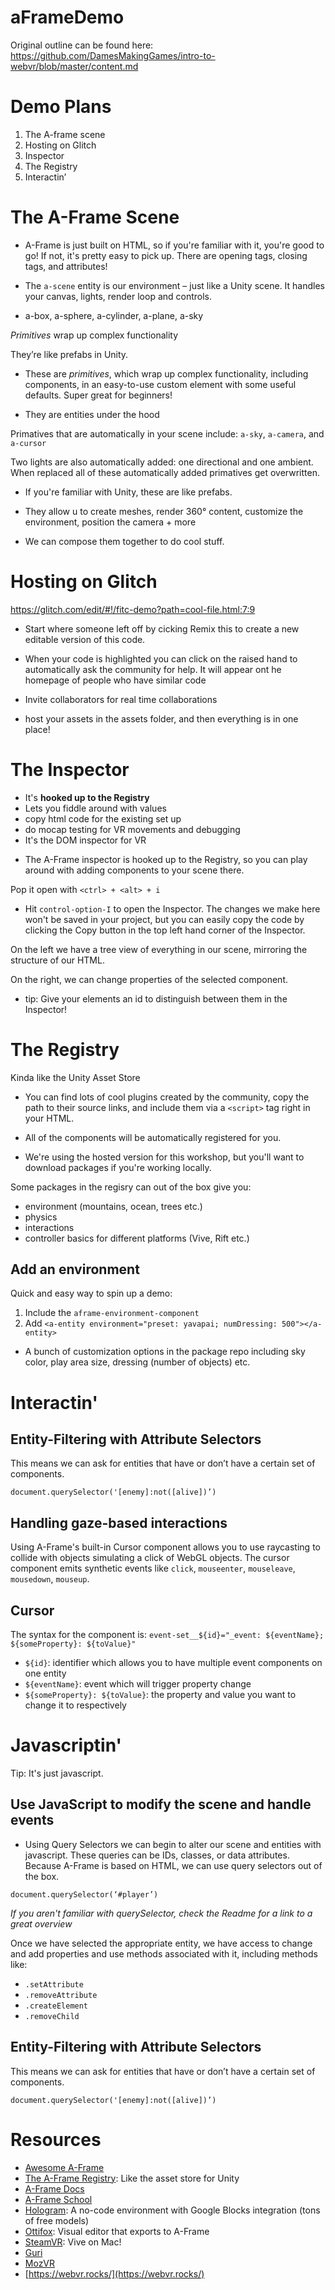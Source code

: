 # aFrameDemo

Original outline can be found here: https://github.com/DamesMakingGames/intro-to-webvr/blob/master/content.md

# Demo Plans
1. The A-frame scene
2. Hosting on Glitch
3. Inspector
4. The Registry 
5. Interactin’

# The A-Frame Scene

- A-Frame is just built on HTML, so if you're familiar with it, you're good to go! If not, it's pretty easy to pick up. There are opening tags, closing tags, and attributes!

- The `a-scene` entity is our environment – just like a Unity scene. It handles your canvas, lights, render loop and controls.
- a-box, a-sphere, a-cylinder, a-plane, a-sky

_Primitives_ wrap up complex functionality

They’re like prefabs in Unity.

- These are _primitives_, which wrap up complex functionality, including components, in an easy-to-use custom element with some useful defaults. Super great for beginners!

- They are entities under the hood

Primatives that are automatically in your scene include: `a-sky`, `a-camera`, and `a-cursor`

Two lights are also automatically added: one directional and one ambient. When replaced all of these automatically added primatives get overwritten.

- If you're familiar with Unity, these are like prefabs.

- They allow u to create meshes, render 360° content, customize the environment, position the camera + more

- We can compose them together to do cool stuff.

# Hosting on Glitch

https://glitch.com/edit/#!/fitc-demo?path=cool-file.html:7:9

- Start where someone left off by cicking Remix this to create a new editable version of this code.

- When your code is highlighted you can click on the raised hand to automatically ask the community for help. It will appear ont he homepage of people who have similar code

- Invite collaborators for real time collaborations

- host your assets in the assets folder, and then everything is in one place!

# The Inspector

* It's **hooked up to the Registry**
* Lets you fiddle around with values
* copy html code for the existing set up
* do mocap testing for VR movements and debugging
* It's the DOM inspector for VR

- The A-Frame inspector is hooked up to the Registry, so you can play around with adding components to your scene there.

Pop it open with `<ctrl> + <alt> + i`

- Hit `control-option-I` to open the Inspector. The changes we make here won't be saved in your project, but you can easily copy the code by clicking the Copy button in the top left hand corner of the Inspector.

On the left we have a tree view of everything in our scene, mirroring the structure of our HTML.

On the right, we can change properties of the selected component.

- tip: Give your elements an id to distinguish between them in the Inspector!

# The Registry

Kinda like the Unity Asset Store

- You can find lots of cool plugins created by the community, copy the path to their source links, and include them via a `<script>` tag right in your HTML.

- All of the components will be automatically registered for you.

- We're using the hosted version for this workshop, but you'll want to download packages if you're working locally.

Some packages in the regisry can out of the box give you:
- environment (mountains, ocean, trees etc.)
- physics
- interactions
- controller basics for different platforms (Vive, Rift etc.)

## Add an environment

Quick and easy way to spin up a demo:

1. Include the `aframe-environment-component`
2. Add `<a-entity environment="preset: yavapai; numDressing: 500"></a-entity>`

- A bunch of customization options in the package repo including sky color, play area size, dressing (number of objects) etc.

# Interactin'

## Entity-Filtering with Attribute Selectors

This means we can ask for entities that have or don’t have a certain set of components.

`document.querySelector('[enemy]:not([alive])’)`

## Handling gaze-based interactions

Using A-Frame's built-in Cursor component allows you to use raycasting to collide with objects simulating a click of WebGL objects. The cursor component emits synthetic events like `click`, `mouseenter`, `mouseleave`, `mousedown`, `mouseup`.

## Cursor

The syntax for the component is: `event-set__${id}="_event: ${eventName}; ${someProperty}: ${toValue}"`

* `${id}`: identifier which allows you to have multiple event components on one entity
* `${eventName}`: event which will trigger property change
* `${someProperty}: ${toValue}`: the property and value you want to change it to respectively

# Javascriptin'

Tip: It's just javascript.

## Use JavaScript to modify the scene and handle events

- Using Query Selectors we can begin to alter our scene and entities with javascript. These queries can be IDs, classes, or data attributes. Because A-Frame is based on HTML, we can use query selectors out of the box.

`document.querySelector(‘#player’)`

_If you aren't familiar with querySelector, check the Readme for a link to a great overview_

Once we have selected the appropriate entity, we have access to change and add properties and use methods associated with it, including methods like:

* `.setAttribute`
* `.removeAttribute`
* `.createElement`
* `.removeChild`

## Entity-Filtering with Attribute Selectors

This means we can ask for entities that have or don’t have a certain set of components.

`document.querySelector('[enemy]:not([alive])’)`

# Resources

* [Awesome A-Frame](https://github.com/aframevr/awesome-aframe)
* [The A-Frame Registry](https://aframe.io/aframe-registry/): Like the asset store for Unity
* [A-Frame Docs](https://aframe.io/docs/0.7.0/introduction/)
* [A-Frame School](https://aframe.io/aframe-school/#/2/5)
* [Hologram](https://hologram.cool/): A no-code environment with Google Blocks integration (tons of free models)
* [Ottifox](http://ottifox.com/): Visual editor that exports to A-Frame
* [SteamVR](http://steamcommunity.com/games/250820/announcements/detail/1256915122285021922): Vive on Mac!
* [Guri](https://gurivr.com/)
* [MozVR](https://mozvr.com/)
* [https://webvr.rocks/](https://webvr.rocks/)
